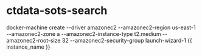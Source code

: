 # ctdata-sots-search

docker-machine create --driver amazonec2 --amazonec2-region us-east-1 --amazonec2-zone a --amazonec2-instance-type t2.medium --amazonec2-root-size 32 --amazonec2-security-group launch-wizard-1 {{ instance_name }}
